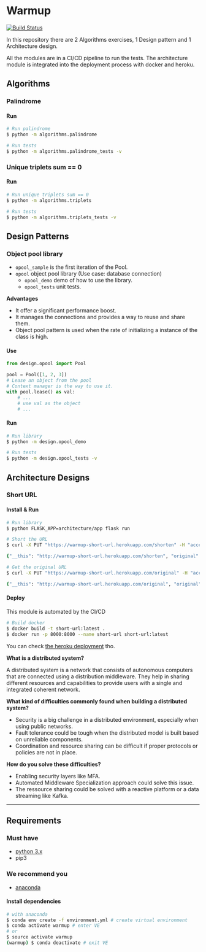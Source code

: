 # Warmup
[![Build Status](https://travis-ci.org/jorgechato/warmup.svg?branch=master)](https://travis-ci.org/jorgechato/warmup)

In this repository there are 2 Algorithms exercises, 1 Design pattern and 1 Architecture design.

All the modules are in a CI/CD pipeline to run the tests. The architecture module is integrated into the deployment process with docker and heroku.

## Algorithms

### Palindrome

#### Run

```zsh
# Run palindrome
$ python -m algorithms.palindrome

# Run tests
$ python -m algorithms.palindrome_tests -v
```

### Unique triplets sum == 0

#### Run

```zsh
# Run unique triplets sum == 0
$ python -m algorithms.triplets

# Run tests
$ python -m algorithms.triplets_tests -v
```

## Design Patterns

### Object pool library

- `opool_sample` is the first iteration of the Pool.
- `opool` object pool library (Use case: database connection)
    - `opool_demo` demo of how to use the library.
    - `opool_tests` unit tests.

**Advantages**

- It offer a significant performance boost.
- It manages the connections and provides a way to reuse and share them.
- Object pool pattern is used when the rate of initializing a instance of the class is high.

#### Use

```python
from design.opool import Pool

pool = Pool([1, 2, 3])
# Lease an object from the pool
# Context manager is the way to use it.
with pool.lease() as val:
    # ...
    # use val as the object
    # ...
```

#### Run

```zsh
# Run library
$ python -m design.opool_demo

# Run tests
$ python -m design.opool_tests -v
```

## Architecture Designs

### Short URL

#### Install & Run

```zsh
# Run library
$ python FLASK_APP=architecture/app flask run
```

```zsh
# Short the URL
$ curl -X PUT "https://warmup-short-url.herokuapp.com/shorten" -H "accept: application/json" -H "Content-Type: application/json" -d "{ \"url\": \"http://jorgechato.com\"}"

{"__this": "http://warmup-short-url.herokuapp.com/shorten", "original": "http://jorgechato.com", "short": "http://warmup-short-url.herokuapp.com/rfWfV"}

# Get the original URL
$ curl -X PUT "https://warmup-short-url.herokuapp.com/original" -H "accept: application/json" -H "Content-Type: application/json" -d "{ \"shorted\": \"http://warmup-short-url.herokuapp.com/rfWfV\"}"

{"__this": "http://warmup-short-url.herokuapp.com/original", "original": "http://jorgechato.com", "short": "http://warmup-short-url.herokuapp.com/rfWfV"}
```

#### Deploy

This module is automated by the CI/CD

```zsh
# Build docker
$ docker build -t short-url:latest .
$ docker run -p 8000:8000 --name short-url short-url:latest
```

You can check [the heroku deployment](https://warmup-short-url.herokuapp.com) tho.

**What is a distributed system?**

A distributed system is a network that consists of autonomous computers that are connected using a distribution middleware. They help in sharing different resources and capabilities to provide users with a single and integrated coherent network.

**What kind of difficulties commonly found when building a distributed system?**

- Security is a big challenge in a distributed environment, especially when using public networks.
- Fault tolerance could be tough when the distributed model is built based on unreliable components.
- Coordination and resource sharing can be difficult if proper protocols or policies are not in place.

**How do you solve these difficulties?**

- Enabling security layers like MFA.
- Automated Middleware Specialization approach could solve this issue.
- The ressource sharing could be solved with a reactive platform or a data streaming like Kafka.

---

## Requirements

### Must have

- [python 3.x](https://www.python.org/downloads/)
- pip3

### We recommend you

- [anaconda](https://anaconda.org/anaconda/python)

#### Install dependencies

```bash
# with anaconda
$ conda env create -f environment.yml # create virtual environment
$ conda activate warmup # enter VE
# or
$ source activate warmup
(warmup) $ conda deactivate # exit VE
```